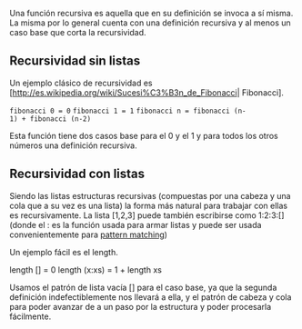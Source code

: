 Una función recursiva es aquella que en su definición se invoca a sí misma. La misma por lo general cuenta con una definición recursiva y al menos un caso base que corta la recursividad.

Recursividad sin listas
-----------------------

Un ejemplo clásico de recursividad es \[<http://es.wikipedia.org/wiki/Sucesi%C3%B3n_de_Fibonacci>| Fibonacci\].

`fibonacci 0 = 0`
`fibonacci 1 = 1`
`fibonacci n = fibonacci (n-1) + fibonacci (n-2)`

Esta función tiene dos casos base para el 0 y el 1 y para todos los otros números una definición recursiva.

Recursividad con listas
-----------------------

Siendo las listas estructuras recursivas (compuestas por una cabeza y una cola que a su vez es una lista) la forma más natural para trabajar con ellas es recursivamente. La lista \[1,2,3\] puede también escribirse como 1:2:3:\[\] (donde el : es la función usada para armar listas y puede ser usada convenientemente para [pattern matching](pattern-matching-en-haskell-con-listas.md))

Un ejemplo fácil es el length.

length \[\] = 0 length (x:xs) = 1 + length xs

Usamos el patrón de lista vacía \[\] para el caso base, ya que la segunda definición indefectiblemente nos llevará a ella, y el patrón de cabeza y cola para poder avanzar de a un paso por la estructura y poder procesarla fácilmente.

